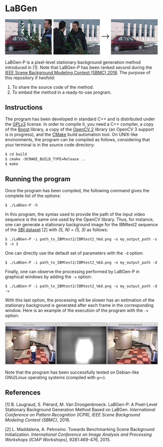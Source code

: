 # LaBGen

![Screenshot](readme/graphical-abstract.png)

LaBGen-P is a pixel-level stationary background generation method introduced in [1]. Note that LaBGen-P has been ranked second during the [IEEE Scene Background Modeling Contest (SBMC) 2016](http://www.scenebackgroundmodeling.net/). The purpose of this repository if twofold:

1. To share the source code of the method.
2. To embed the method in a ready-to-use program.

## Instructions

The program has been developed in standard C++ and is distributed under the [GPLv3](LICENSE) license. In order to compile it, you need a C++ compiler, a copy of the [Boost](http://www.boost.org) library, a copy of the [OpenCV 2](http://opencv.org) library (an OpenCV 3 support is in progress), and the [CMake](https://cmake.org) build automation tool. On UNIX-like environments, the program can be compiled as follows, considering that your terminal is in the source code directory:

```
$ cd build
$ cmake -DCMAKE_BUILD_TYPE=Release ..
$ make
```

## Running the program

Once the program has been compiled, the following command gives the complete list of the options:

```
$ ./LaBGen-P -h
```

In this program, the syntax used to provide the path of the input video sequence is the same one used by the OpenCV library. Thus, for instance, one can generate a stationary background image for the IBMtest2 sequence of the [SBI dataset](http://sbmi2015.na.icar.cnr.it/SBIdataset.html) [2] with *(S, N) = (5, 3)* as follows:

```
$ ./LaBGen-P -i path_to_IBMtest2/IBMtest2_%6d.png -o my_output_path -s 5 -n 3
```

One can directly use the default set of parameters with the `-d` option:

```
$ ./LaBGen-P -i path_to_IBMtest2/IBMtest2_%6d.png -o my_output_path -d
```

Finally, one can observe the processing performed by LaBGen-P in graphical windows by adding the `-v` option:

```
$ ./LaBGen-P -i path_to_IBMtest2/IBMtest2_%6d.png -o my_output_path -d -v
```

With this last option, the processing will be slower has an estimation of the stationary background is generated after each frame in the corresponding window. Here is an example of the execution of the program with the `-v` option:

![Screenshot](readme/screenshot.png)

Note that the program has been successfully tested on Debian-like GNU/Linux operating systems (compiled with `g++`).

## References

[1] B. Laugraud, S. Piérard, M. Van Droogenbroeck. LaBGen-P: A Pixel-Level Stationary Background Generation Method Based on LaBGen. *International Conference on Pattern Recognition (ICPR), IEEE Scene Background Modeling Contest (SBMC)*, 2016.

[2] L. Maddalena, A. Petrosino. Towards Benchmarking Scene Background Initialization. *International Conference on Image Analysis and Processing Workshops (ICIAP Workshops)*, 9281:469-476, 2015.